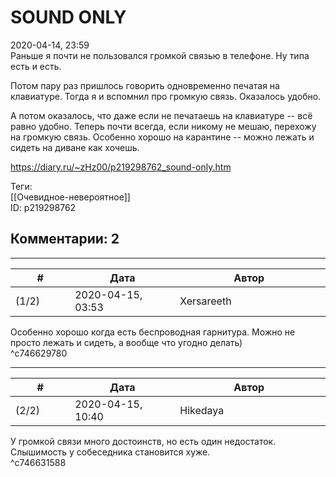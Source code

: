 SOUND ONLY
==========

  
2020-04-14, 23:59  
 Раньше я почти не пользовался громкой связью в телефоне. Ну типа есть и есть.   
   
 Потом пару раз пришлось говорить одновременно печатая на клавиатуре. Тогда я и вспомнил про громкую связь. Оказалось удобно.   
   
 А потом оказалось, что даже если не печатаешь на клавиатуре -- всё равно удобно. Теперь почти всегда, если никому не мешаю, перехожу на громкую связь. Особенно хорошо на карантине -- можно лежать и сидеть на диване как хочешь.   
  
<https://diary.ru/~zHz00/p219298762_sound-only.htm>  
  
Теги:  
[[Очевидное-невероятное]]  
ID: p219298762  


Комментарии: 2
--------------

  


---



|         #         |              Дата              |                     Автор                     |           ID           |
| --- | --- | --- | --- |
| (1/2) | 2020-04-15, 03:53 | Xersareeth | c746629780 |

  
 Особенно хорошо когда есть беспроводная гарнитура. Можно не просто лежать и сидеть, а вообще что угодно делать)   
 ^c746629780

---



|         #         |              Дата              |                     Автор                     |           ID           |
| --- | --- | --- | --- |
| (2/2) | 2020-04-15, 10:40 | Hikedaya | c746631588 |

  
 У громкой связи много достоинств, но есть один недостаток. Слышимость у собеседника становится хуже.   
 ^c746631588